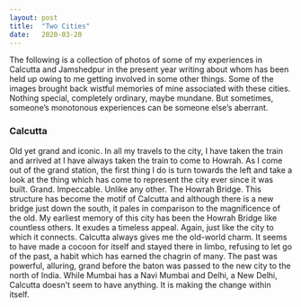 ```yaml
---
layout: post
title:  "Two Cities"
date:   2020-03-20
---
```


<p class="intro"><span class="dropcap">T</span>he following is a collection of photos of some of my experiences in Calcutta and Jamshedpur in the present year writing about whom has been held up owing to me getting involved in some other things. Some of the images brought back wistful memories of mine associated with these cities. Nothing special, completely ordinary, maybe mundane. But sometimes, someone’s monotonous experiences can be someone else’s aberrant.</p>

### Calcutta
Old yet grand and iconic. In all my travels to the city, I have taken the train and arrived at I have always taken the train to come to Howrah. As I come out of the grand station, the first thing I do is turn towards the left and take a look at the thing which has come to represent the city ever since it was built. Grand. Impeccable. Unlike any other. The Howrah Bridge. This structure has become the motif of Calcutta and although there is a new bridge just down the south, it pales in comparison to the magnificence of the old. My earliest memory of this city has been the Howrah Bridge like countless others. It exudes a timeless appeal. Again, just like the city to which it connects. Calcutta always gives me the old-world charm. It seems to have made a cocoon for itself and stayed there in limbo, refusing to let go of the past, a habit which has earned the chagrin of many. The past was powerful, alluring, grand before the baton was passed to the new city to the north of India. While Mumbai has a Navi Mumbai and Delhi, a New Delhi, Calcutta doesn’t seem to have anything. It is making the change within itself.
